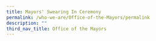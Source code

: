 ```yaml
---
title: Mayors' Swearing In Ceremony
permalink: /who-we-are/Office-of-the-Mayors/permalink
description: ""
third_nav_title: Office of the Mayors
---
```

